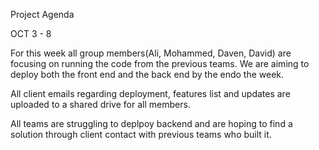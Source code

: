 Project Agenda

OCT 3 - 8

For this week all group members(Ali, Mohammed, Daven, David)  are focusing on running the code from the previous teams. We are aiming to deploy both the front end and the back end by the endo the week. 

All client emails regarding deployment, features list and updates are uploaded to a shared drive for all members.

All teams are struggling to deplpoy backend and are hoping to find a solution through client contact with previous teams who built it. 









